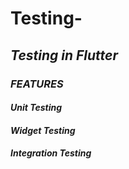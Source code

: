 # Testing-
## _Testing in Flutter_

### _FEATURES_

#### _Unit Testing_

#### _Widget Testing_

#### _Integration Testing_
